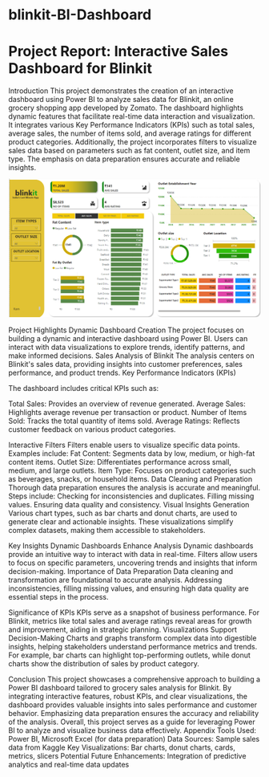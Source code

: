 # blinkit-BI-Dashboard

<h1>Project Report: Interactive Sales Dashboard for Blinkit</h1>
Introduction
This project demonstrates the creation of an interactive dashboard using Power BI to analyze sales data for Blinkit, an online grocery shopping app developed by Zomato. The dashboard highlights dynamic features that facilitate real-time data interaction and visualization. It integrates various Key Performance Indicators (KPIs) such as total sales, average sales, the number of items sold, and average ratings for different product categories. Additionally, the project incorporates filters to visualize sales data based on parameters such as fat content, outlet size, and item type. The emphasis on data preparation ensures accurate and reliable insights.

![image alt](https://github.com/RamVishvakarma/blinkit-BI-Dashboard/blob/46ab9bf28509db73eaebf61b4ee5440df7f1434a/Screenshot%202025-01-08%20153805.png)


Project Highlights
Dynamic Dashboard Creation
The project focuses on building a dynamic and interactive dashboard using Power BI. Users can interact with data visualizations to explore trends, identify patterns, and make informed decisions.
Sales Analysis of Blinkit
The analysis centers on Blinkit's sales data, providing insights into customer preferences, sales performance, and product trends.
Key Performance Indicators (KPIs)

The dashboard includes critical KPIs such as:

Total Sales: Provides an overview of revenue generated.
Average Sales: Highlights average revenue per transaction or product.
Number of Items Sold: Tracks the total quantity of items sold.
Average Ratings: Reflects customer feedback on various product categories.


Interactive Filters
Filters enable users to visualize specific data points. Examples include:
Fat Content: Segments data by low, medium, or high-fat content items.
Outlet Size: Differentiates performance across small, medium, and large outlets.
Item Type: Focuses on product categories such as beverages, snacks, or household items.
Data Cleaning and Preparation
Thorough data preparation ensures the analysis is accurate and meaningful. Steps include:
Checking for inconsistencies and duplicates.
Filling missing values.
Ensuring data quality and consistency.
Visual Insights Generation
Various chart types, such as bar charts and donut charts, are used to generate clear and actionable insights. These visualizations simplify complex datasets, making them accessible to stakeholders.

Key Insights
Dynamic Dashboards Enhance Analysis
Dynamic dashboards provide an intuitive way to interact with data in real-time. Filters allow users to focus on specific parameters, uncovering trends and insights that inform decision-making.
Importance of Data Preparation
Data cleaning and transformation are foundational to accurate analysis. Addressing inconsistencies, filling missing values, and ensuring high data quality are essential steps in the process.




Significance of KPIs
KPIs serve as a snapshot of business performance. For Blinkit, metrics like total sales and average ratings reveal areas for growth and improvement, aiding in strategic planning.
Visualizations Support Decision-Making
Charts and graphs transform complex data into digestible insights, helping stakeholders understand performance metrics and trends. For example, bar charts can highlight top-performing outlets, while donut charts show the distribution of sales by product category.

Conclusion
This project showcases a comprehensive approach to building a Power BI dashboard tailored to grocery sales analysis for Blinkit. By integrating interactive features, robust KPIs, and clear visualizations, the dashboard provides valuable insights into sales performance and customer behavior. Emphasizing data preparation ensures the accuracy and reliability of the analysis. Overall, this project serves as a guide for leveraging Power BI to analyze and visualize business data effectively.
Appendix
Tools Used: Power BI, Microsoft Excel (for data preparation)
Data Sources: Sample sales data from Kaggle
Key Visualizations: Bar charts, donut charts, cards, metrics, slicers
Potential Future Enhancements: Integration of predictive analytics and real-time data updates

